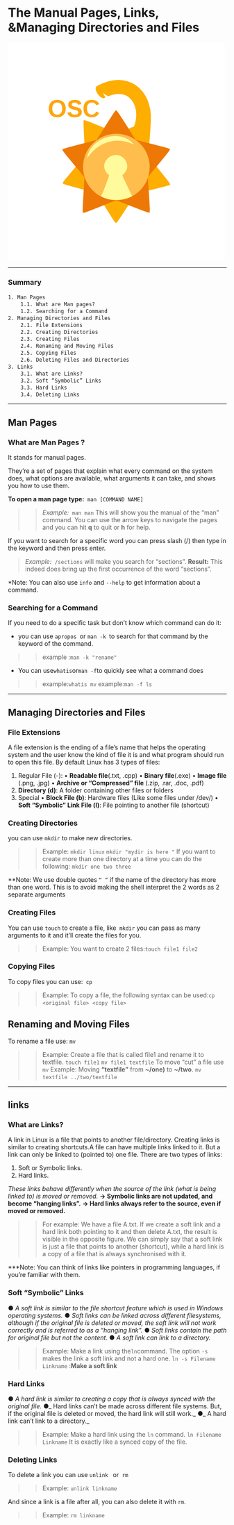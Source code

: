 # The Manual Pages, Links, &Managing Directories and Files #
[![](https://raw.githubusercontent.com/Open-Source-Community/oscgeeks.orgImages/master/Minified%20Images/navbar/logo-osc.png)](https://oscgeeks.org)

----
### Summary ###
    1. Man Pages
        1.1. What are Man pages?
        1.2. Searching for a Command
    2. Managing Directories and Files
        2.1. File Extensions
        2.2. Creating Directories
        2.3. Creating Files
        2.4. Renaming and Moving Files
        2.5. Copying Files
        2.6. Deleting Files and Directories
    3. Links
        3.1. What are Links?
        3.2. Soft “Symbolic” Links
        3.3. Hard Links
        3.4. Deleting Links

-------------
## Man Pages ##
### What are Man Pages ? ###
It stands for manual pages.

They’re a set of pages that explain what every command on the system
does, what options are available, what arguments it can take, and shows
you how to use them.

**To open a man page type:**`` man [COMMAND NAME]``
>>*Example:*`` man man``
This will show you the manual of the “man” command.
You can use the arrow keys to navigate the pages and you can hit **q** to quit
or **h** for help.

If you want to search for a specific word you can press slash (/) then type in
the keyword and then press enter.

>*Example:*`` /sections`` will make you search for “sections”.
**Result:**
This indeed does bring up the first occurrence of the word “sections”.

*Note: You can also use
``info`` and ``--help`` to get
information about a
command.

### Searching for a Command ###

If you need to do a specific task but don’t know which command can do it:
* you can use  ``apropos ``or ``man -k ``to search for that command by the
keyword of the command.
>>example :``man -k "rename"``

* You can use`` whatis ``or`` man -f ``to quickly see what a command does
>>example:``whatis mv``
example:``man -f ls``
-----------------
## Managing Directories and Files ##
### File Extensions ###
A file extension is the ending of a file’s name that helps the operating
system and the user know the kind of file it is and what program should run
to open this file.
By default Linux has 3 types of files:
1. Regular File (-):
• **Readable file**(.txt, .cpp)
• **Binary file**(.exe)
• **Image file** (.png, .jpg)
• **Archive or “Compressed” file** (.zip, .rar, .doc, .pdf)
2. **Directory (d)**: A folder containing other files or folders
3. Special
• **Block File (b)**: Hardware files (Like some files under /dev/)
• **Soft “Symbolic” Link File (l)**: File pointing to another file (shortcut)
### Creating Directories ###
you can use ``mkdir`` to make new directories.
>>Example:
``mkdir linux``
``mkdir "mydir is here "``
If you want to create more than one directory at a time you
can do the following:
``mkdir one two three``

**Note: We use double quotes
``“ ”`` if the name of the
directory has more than one word.
This is to avoid making the
shell interpret the 2 words as
2 separate arguments
### Creating Files ###
You can use ``touch`` to create a file, like`` mkdir`` you can pass as many
arguments to it and it’ll create the files for you.
>>Example:
You want to create 2 files:``touch file1 file2``
### Copying Files ###
To copy files you can use:`` cp``
>>Example:
To copy a file, the following syntax can be used:``cp <original file> <copy file>``
## Renaming and Moving Files ##
To rename a file use: ``mv``
>>Example:
Create a file that is called file1 and rename it to textfile.
``touch file1``
``mv file1 textfile``
To move “cut” a file use`` mv``
>>Example:
Moving **“textfile”** from **~/one)** to **~/two**.
``mv textfile ../two/textfile``
--------------
## links ##
### What are Links? ###
A link in Linux is a file that points to another file/directory. Creating links is
similar to creating shortcuts.A file can have multiple links linked to it. But a
link can only be linked to (pointed to) one file.
There are two types of links:
  1. Soft or Symbolic links.
  2. Hard links.

_These links behave differently when the source of the link (what is being
linked to) is moved or removed._
**→ Symbolic links are not updated, and become “hanging links”.**
**→ Hard links always refer to the source, even if moved or removed.**
>>For example: We have a file A.txt. If we
create a soft link and a hard link both
pointing to it and then delete A.txt, the
result is visible in the opposite figure.
We can simply say that a soft link is just a
file that points to another (shortcut), while a
hard link is a copy of a file that is always
synchronised with it.

***Note: You can think of
links like pointers in
programming
languages, if you’re
familiar with them.

### Soft “Symbolic” Links ###
● _A soft link is similar to the file shortcut feature which is used in
Windows operating systems._
● _Soft links can be linked across different filesystems, although if the
original file is deleted or moved, the soft link will not work correctly
and is referred to as a “hanging link”._
● _Soft links contain the path for original file but not the content._
● _A soft link can link to a directory._
>>Example:
Make a link using the`` ln ``command.
The option ``-s`` makes the link a soft link and not a hard one.
``ln -s Filename Linkname`` :**Make a soft link**

### Hard Links ###

● _A hard link is similar to creating a copy that is always synced with the
original file._
●_ Hard links can’t be made across different file systems. But, if the
original file is deleted or moved, the hard link will still work._
●_ A hard link can’t link to a directory._

>>Example:
Make a hard link using the ``ln`` command.
``ln Filename Linkname``
It is exactly like a synced copy of
the file.

### Deleting Links ###
To delete a link you can use ``unlink `` or`` rm``
>>Example:
``unlink linkname``

And since a link is a file after all, you can also delete it with ``rm``.
>>Example:
``rm linkname``
